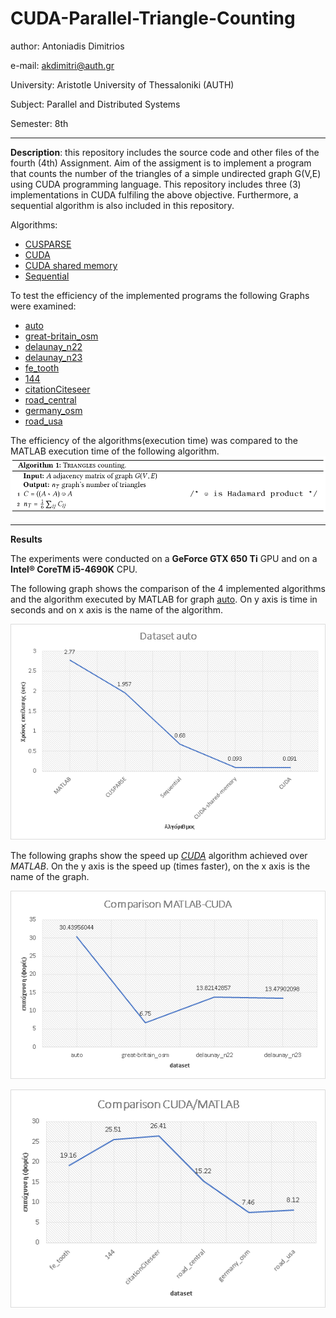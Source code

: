 # CUDA-Parallel-Triangle-Counting

author: Antoniadis Dimitrios

e-mail: akdimitri@auth.gr

University: Aristotle University of Thessaloniki (AUTH)

Subject: Parallel and Distributed Systems

Semester: 8th

---

**Description**: this repository includes the source code and other files of the fourth (4th) Assignment. Aim of the assigment is to implement a program that counts the number of the triangles of a simple undirected graph G(V,E) using CUDA programming language. This repository includes three (3) implementations in CUDA fulfiling the above objective. Furthermore, a sequential algorithm is also included in this repository.

Algorithms:
 * [CUSPARSE](https://github.com/akdimitri/CUDA-Parallel-Triangle-Counting/blob/master/code/CUSPARSE%20parallel/main.cu)
 * [CUDA](https://github.com/akdimitri/CUDA-Parallel-Triangle-Counting/blob/master/code/CUDA%20parallel/main.cu)
 * [CUDA shared memory](https://github.com/akdimitri/CUDA-Parallel-Triangle-Counting/blob/master/code/CUDA%20parallel%20shared%20memory/main.cu)
 * [Sequential](https://github.com/akdimitri/CUDA-Parallel-Triangle-Counting/blob/master/code/sequential/main.c)

To test the efficiency of the implemented programs the following Graphs were examined:

  * [auto](https://sparse.tamu.edu/DIMACS10/auto)
  * [great-britain_osm](https://sparse.tamu.edu/DIMACS10/great-britain_osm)
  * [delaunay_n22](https://sparse.tamu.edu/DIMACS10/delaunay_n22)
  * [delaunay_n23](https://sparse.tamu.edu/DIMACS10/delaunay_n23)
  * [fe_tooth](https://sparse.tamu.edu/DIMACS10/fe_tooth)
  * [144](https://sparse.tamu.edu/DIMACS10/144)
  * [citationCiteseer](https://sparse.tamu.edu/DIMACS10/citationCiteseer)
  * [road_central](https://sparse.tamu.edu/DIMACS10/road_central)
  * [germany_osm](https://sparse.tamu.edu/DIMACS10/germany_osm)
  * [road_usa](https://sparse.tamu.edu/DIMACS10/road_usa)
  
The efficiency of the algorithms(execution time) was compared to the MATLAB execution time of the following algorithm.
![Triangle Counting Algorithm](https://github.com/akdimitri/CUDA-Parallel-Triangle-Counting/blob/master/images/algorithm.png)

---

**Results**

The experiments were conducted on a **GeForce GTX 650
Ti** GPU and on a **Intel® CoreTM i5-4690K** CPU. 

The following graph shows the comparison of the 4 implemented algorithms and the algorithm executed by MATLAB for graph [auto](https://sparse.tamu.edu/DIMACS10/auto). On y axis is time in seconds and on x axis is the name of the algorithm.

![Algorithms Comparison](https://github.com/akdimitri/CUDA-Parallel-Triangle-Counting/blob/master/images/auto.png)

The following graphs show the speed up [_CUDA_](https://github.com/akdimitri/CUDA-Parallel-Triangle-Counting/blob/master/code/CUDA%20parallel/main.cu) algorithm achieved over _MATLAB_. On the y axis is the speed up (times faster), on the x axis is the name of the graph.

![CUDA/MATLAB Comparison speed up](https://github.com/akdimitri/CUDA-Parallel-Triangle-Counting/blob/master/images/speed_up.png)

![CUDA/MATLAB Comparison speed up](https://github.com/akdimitri/CUDA-Parallel-Triangle-Counting/blob/master/images/speed_up_2.png)



